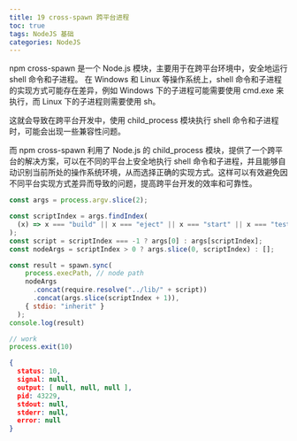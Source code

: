```yaml
---
title: 19 cross-spawn 跨平台进程
toc: true
tags: NodeJS 基础
categories: NodeJS
---
```


npm cross-spawn 是一个 Node.js 模块，主要用于在跨平台环境中，安全地运行 shell 命令和子进程。
在 Windows 和 Linux 等操作系统上，shell 命令和子进程的实现方式可能存在差异，例如 Windows 下的子进程可能需要使用 cmd.exe 来执行，而 Linux 下的子进程则需要使用 sh。

这就会导致在跨平台开发中，使用 child_process 模块执行 shell 命令和子进程时，可能会出现一些兼容性问题。

而 npm cross-spawn 利用了 Node.js 的 child_process 模块，提供了一个跨平台的解决方案，可以在不同的平台上安全地执行 shell 命令和子进程，并且能够自动识别当前所处的操作系统环境，从而选择正确的实现方式。这样可以有效避免因不同平台实现方式差异而导致的问题，提高跨平台开发的效率和可靠性。


```js
const args = process.argv.slice(2);

const scriptIndex = args.findIndex(
  (x) => x === "build" || x === "eject" || x === "start" || x === "test"
);
const script = scriptIndex === -1 ? args[0] : args[scriptIndex];
const nodeArgs = scriptIndex > 0 ? args.slice(0, scriptIndex) : [];

const result = spawn.sync(
    process.execPath, // node path
    nodeArgs
      .concat(require.resolve("../lib/" + script))
      .concat(args.slice(scriptIndex + 1)),
    { stdio: "inherit" }
  );
console.log(result)
```

```js
// work
process.exit(10)
```


```json
{
  status: 10,
  signal: null,
  output: [ null, null, null ],
  pid: 43229,
  stdout: null,
  stderr: null,
  error: null
}
```
